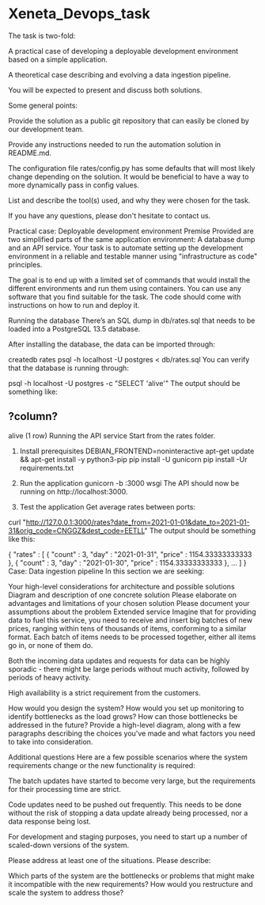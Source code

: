 # Xeneta_Devops_task


The task is two-fold:

A practical case of developing a deployable development environment based on a simple application.

A theoretical case describing and evolving a data ingestion pipeline.

You will be expected to present and discuss both solutions.

Some general points:

Provide the solution as a public git repository that can easily be cloned by our development team.

Provide any instructions needed to run the automation solution in README.md.

The configuration file rates/config.py has some defaults that will most likely change depending on the solution. It would be beneficial to have a way to more dynamically pass in config values.

List and describe the tool(s) used, and why they were chosen for the task.

If you have any questions, please don't hesitate to contact us.

Practical case: Deployable development environment
Premise
Provided are two simplified parts of the same application environment: A database dump and an API service. Your task is to automate setting up the development environment in a reliable and testable manner using "infrastructure as code" principles.

The goal is to end up with a limited set of commands that would install the different environments and run them using containers. You can use any software that you find suitable for the task. The code should come with instructions on how to run and deploy it.

Running the database
There’s an SQL dump in db/rates.sql that needs to be loaded into a PostgreSQL 13.5 database.

After installing the database, the data can be imported through:

createdb rates
psql -h localhost -U postgres < db/rates.sql
You can verify that the database is running through:

psql -h localhost -U postgres -c "SELECT 'alive'"
The output should be something like:

 ?column?
----------
 alive
(1 row)
Running the API service
Start from the rates folder.

1. Install prerequisites
DEBIAN_FRONTEND=noninteractive apt-get update && apt-get install -y python3-pip
pip install -U gunicorn
pip install -Ur requirements.txt
2. Run the application
gunicorn -b :3000 wsgi
The API should now be running on http://localhost:3000.

3. Test the application
Get average rates between ports:

curl "http://127.0.0.1:3000/rates?date_from=2021-01-01&date_to=2021-01-31&orig_code=CNGGZ&dest_code=EETLL"
The output should be something like this:

{
   "rates" : [
      {
         "count" : 3,
         "day" : "2021-01-31",
         "price" : 1154.33333333333
      },
      {
         "count" : 3,
         "day" : "2021-01-30",
         "price" : 1154.33333333333
      },
      ...
   ]
}
Case: Data ingestion pipeline
In this section we are seeking:

Your high-level considerations for architecture and possible solutions
Diagram and description of one concrete solution
Please elaborate on advantages and limitations of your chosen solution
Please document your assumptions about the problem
Extended service
Imagine that for providing data to fuel this service, you need to receive and insert big batches of new prices, ranging within tens of thousands of items, conforming to a similar format. Each batch of items needs to be processed together, either all items go in, or none of them do.

Both the incoming data updates and requests for data can be highly sporadic - there might be large periods without much activity, followed by periods of heavy activity.

High availability is a strict requirement from the customers.

How would you design the system?
How would you set up monitoring to identify bottlenecks as the load grows?
How can those bottlenecks be addressed in the future?
Provide a high-level diagram, along with a few paragraphs describing the choices you've made and what factors you need to take into consideration.

Additional questions
Here are a few possible scenarios where the system requirements change or the new functionality is required:

The batch updates have started to become very large, but the requirements for their processing time are strict.

Code updates need to be pushed out frequently. This needs to be done without the risk of stopping a data update already being processed, nor a data response being lost.

For development and staging purposes, you need to start up a number of scaled-down versions of the system.

Please address at least one of the situations. Please describe:

Which parts of the system are the bottlenecks or problems that might make it incompatible with the new requirements?
How would you restructure and scale the system to address those?
